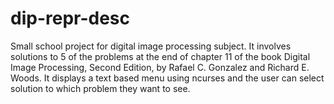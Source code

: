 # dip-repr-desc
Small school project for digital image processing subject. It involves solutions to 5 of the problems at the end of chapter 
11 of the book Digital Image Processing, Second Edition, by Rafael C. Gonzalez and Richard E. Woods. 
It displays a text based menu using ncurses and the user can select solution to which problem they want to see.
